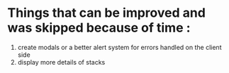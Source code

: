 # Things that can be improved and was skipped because of time : 
1. create modals or a better alert system for errors handled on the client side
2. display more details of stacks
